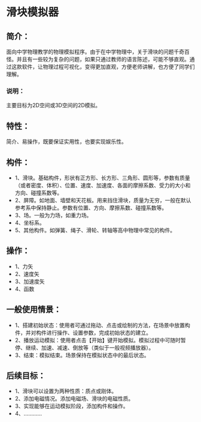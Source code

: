 # 滑块模拟器

## 简介：
  面向中学物理教学的物理模拟程序。由于在中学物理中，关于滑块的问题千奇百怪。并且有一些较为复杂的问题，如果只通过教师的语言陈述，可能不够直观。通过这款软件，让物理过程可视化，变得更加直观，方便老师讲解，也方便了同学们理解。

### 说明：
  主要目标为2D空间或3D空间的2D模拟。

## 特性：
  简介、易操作，既要保证实用性，也要实现娱乐性。

## 构件：
* 1、滑块。基础构件，形状有正方形、长方形、三角形、圆形等，参数有质量（或者密度、体积）、位置、速度、加速度、各面的摩擦系数、受力的大小和方向、碰撞系数等。	
* 2、屏障。如地面、墙壁和天花板。用来挡住滑块，质量为无穷，一般在默认参考系中保持静止。参数有位置、方向、摩擦系数、碰撞系数等。
* 3、场。一般为力场，如重力场。
* 4、坐标系。
* 5、其他构件。如弹簧、绳子、滑轮、转轴等高中物理中常见的构件。

## 操作：
* 1、力矢
* 2、速度矢
* 3、加速度矢
* 4、函数

## 一般使用情景：
* 1、搭建初始状态：使用者可通过拖动、点击或绘制的方法，在场景中放置构件，并对构件进行操作、设置参数，完成初始状态的建立。
* 2、播放运动模拟：使用者点击【开始】键开始模拟。模拟过程中可随时暂停、继续、加速、减速、倒放等（类似于一般视频播放器）。
* 3、结束：模拟结束。场景保持在模拟状态中的最后状态。

## 后续目标：
* 1、滑块可以设置为两种性质：质点或刚体。
* 2、添加电磁情况。添加电磁场、滑块的电磁性质。
* 3、实现能够在运动模拟阶段，添加构件和操作。
* 4、…………
